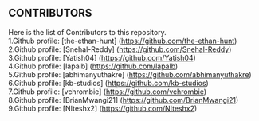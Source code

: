 ## CONTRIBUTORS
Here is the list of Contributors to this repository.<br>
1.Github profile: [the-ethan-hunt] (https://github.com/the-ethan-hunt)<br>
2.Github profile: [Snehal-Reddy] (https://github.com/Snehal-Reddy)<br>
3.Github profile: [Yatish04] (https://github.com/Yatish04)<br>
4.Github profile: [lapalb] (https://github.com/lapalb)<br>
5.Github profile: [abhimanyuthakre] (https://github.com/abhimanyuthakre)<br>
6.Github profile: [kb-studios] (https://github.com/kb-studios)<br>
7.Github profile: [vchrombie] (https://github.com/vchrombie)<br>
8.Github profile: [BrianMwangi21] (https://github.com/BrianMwangi21)<br>
9.Github profile: [NIteshx2] (https://github.com/NIteshx2)<br>
